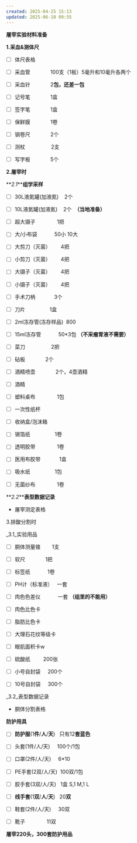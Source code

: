 ```yaml
---
created: 2025-04-25 15:13
updated: 2025-06-10 09:55
---
```


**屠宰实验材料准备**

  

**1.采血&测体尺**

- [ ] 体尺表格
- [ ] 采血管              100支（1板）5毫升和10毫升各两个

- [ ] 采血针              2**包，还差一包**

- [ ] 记号笔              1盒
- [ ] 签字笔              1盒
- [ ] 保鲜膜              1卷
- [ ] 钢卷尺              2个
- [ ] 测杖                  2支
- [ ] 写字板              5个

**2.屠宰时**

**_2.1_****组学采样**

- [ ] 30L液氮罐(加液氮)    2个
- [ ] 10L液氮罐(加液氮)    2个  **（当地准备）**

- [ ] 超大镊子               1把

- [ ] 大/小布袋            50小 10大

- [ ] 大剪刀（灭菌）       4把
- [ ] 小剪刀（灭菌）       4把
- [ ] 大镊子（灭菌）       4把
- [ ] 小镊子（灭菌）       4把
- [ ] 手术刀柄             3个
- [ ] 刀片                 1盒
- [ ] 2ml冻存管(冻存样品)  800

- [ ] 15ml冻存管            50*3包 **（不采瘤胃液不需要）**

- [ ] 菜刀                  2把
- [ ] 砧板              2个
- [ ] 酒精喷壶              2个，4壶酒精
- [ ] 酒精

- [ ] 塑料桌布               1包

- [ ] 一次性纸杯

- [ ] 收纳盒/泡沫箱

- [ ] 锡箔纸                 1卷
- [ ] 透明胶带               1卷
- [ ] 医用布胶带             1盒
- [ ] 吸水纸                 1包
- [ ] 无菌纱布               1卷

  

**_2.2_****表型数据记录**

- 屠宰测定表格

3.排酸分割时

_3.1_实验用品

- [ ] 胴体测量锥        1支
- [ ] 软尺              1把
- [ ] 标签纸            1卷
- [ ] PH计（标准液）   一套

- [ ] 肉色色差仪            一套 **（组里的不能用）**

- [ ] 肉色比色卡
- [ ] 脂肪比色卡
- [ ] 大理石花纹等级卡
- [ ] 眼肌面积卡w
- [ ] 硫酸纸         200张
- [ ] 小号自封袋     200个
- [ ] 10号自封袋     300个

_3.2_表型数据记录

- 胴体分割表格

**防护用具**

- [ ] **防护服**(1**件**/**人**/**天**)   只有12**套蓝色**

- [ ] 头套(1件/人/天)     100个/1包
- [ ] 口罩(2件/人/天)     6*10
- [ ] PE手套(2双/人/天)  100双/1包
- [ ] 胶手套(3双/人/天)   1盒 S,1 M,1 L

- [ ] **线手套**(1**双**/**人**/**天**)   20**双**
- [ ] 鞋套(2件/人/天)     30双
- [ ] 靴子               11双

  

  

**屠宰****220****头，****300****套防护用品**